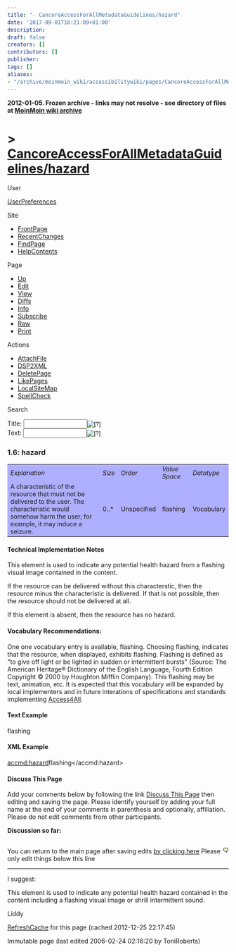 ```yaml
---
title: "- CancoreAccessForAllMetadataGuidelines/hazard"
date: '2017-09-01T16:21:09+01:00'
description: 
draft: false
creators: []
contributors: []
publisher: 
tags: []
aliases:
- "/archive/moinmoin_wiki/accessibilitywiki/pages/CancoreAccessForAllMetadataGuidelines_2fhazard.html"
---
```


**2012-01-05. Frozen archive - links may not resolve - see directory of files at [MoinMoin wiki archive](/moinmoin-wiki-archive/)**

# > [CancoreAccessForAllMetadataGuidelines/hazard](http://dublincore.org/accessibilitywiki/CancoreAccessForAllMetadataGuidelines_2fhazard?action=fullsearch&value=%2Fhazard&literal=1&case=1&context=40 "Click here to do a full-text search for this title")

User

 [UserPreferences](http://dublincore.org/accessibilitywiki/UserPreferences)
  

Site

- [FrontPage](http://dublincore.org/accessibilitywiki/FrontPage)
- [RecentChanges](http://dublincore.org/accessibilitywiki/RecentChanges)
- [FindPage](http://dublincore.org/accessibilitywiki/FindPage)
- [HelpContents](http://dublincore.org/accessibilitywiki/HelpContents)

Page

- [Up](http://dublincore.org/accessibilitywiki/CancoreAccessForAllMetadataGuidelines "Up")
- [Edit](http://dublincore.org/accessibilitywiki/CancoreAccessForAllMetadataGuidelines_2fhazard?action=edit "Edit")
- [View](http://dublincore.org/accessibilitywiki/CancoreAccessForAllMetadataGuidelines_2fhazard "View")
- [Diffs](http://dublincore.org/accessibilitywiki/CancoreAccessForAllMetadataGuidelines_2fhazard?action=diff "Diffs")
- [Info](http://dublincore.org/accessibilitywiki/CancoreAccessForAllMetadataGuidelines_2fhazard?action=info "Info")
- [Subscribe](http://dublincore.org/accessibilitywiki/CancoreAccessForAllMetadataGuidelines_2fhazard?action=subscribe "Subscribe")
- [Raw](http://dublincore.org/accessibilitywiki/CancoreAccessForAllMetadataGuidelines_2fhazard?action=raw "Raw")
- [Print](http://dublincore.org/accessibilitywiki/CancoreAccessForAllMetadataGuidelines_2fhazard?action=print "Print")

Actions

- [AttachFile](http://dublincore.org/accessibilitywiki/CancoreAccessForAllMetadataGuidelines_2fhazard?action=AttachFile)
- [DSP2XML](http://dublincore.org/accessibilitywiki/CancoreAccessForAllMetadataGuidelines_2fhazard?action=DSP2XML)
- [DeletePage](http://dublincore.org/accessibilitywiki/CancoreAccessForAllMetadataGuidelines_2fhazard?action=DeletePage)
- [LikePages](http://dublincore.org/accessibilitywiki/CancoreAccessForAllMetadataGuidelines_2fhazard?action=LikePages)
- [LocalSiteMap](http://dublincore.org/accessibilitywiki/CancoreAccessForAllMetadataGuidelines_2fhazard?action=LocalSiteMap)
- [SpellCheck](http://dublincore.org/accessibilitywiki/CancoreAccessForAllMetadataGuidelines_2fhazard?action=SpellCheck)

Search

<form method="POST" action="/accessibilitywiki/CancoreAccessForAllMetadataGuidelines_2fhazard">
<p>
<input name="action" value="inlinesearch" type="hidden">
<input name="context" value="40" type="hidden">
Title: <input name="text_title" size="15" maxlength="50" type="text"><input src="CancoreAccessForAllMetadataGuidelines_2fhazard_files/moin-search.png" name="button_title" alt="[?]" type="image"><br>Text: <input name="text_full" size="15" maxlength="50" type="text"><input src="CancoreAccessForAllMetadataGuidelines_2fhazard_files/moin-search.png" name="button_full" alt="[?]" type="image">
</p>
</form>

### 1.6: hazard

<table bgcolor="#AFAFFF" width="50%">
  <tbody>
    <tr>
      <td>
        <em>Explanation</em>
      </td>
      <td>
        <em>Size</em>
      </td>
      <td>
        <em>Order</em>
      </td>
      <td>
        <em>Value Space</em>
      </td>
      <td>
        <em>Datatype</em>
      </td>
    </tr>
    <tr>
      <td>
        A characteristic of the resource that must not be delivered to the user.
        The characteristic would somehow harm the user; for example, it may 
        induce a seizure.</td>
      <td>
        0..*</td>
      <td>
        Unspecified</td>
      <td>
        flashing</td>
      <td>
        Vocabulary</td>
    </tr>
  </tbody>
</table>


#### Technical Implementation Notes

This element is used to indicate any potential health hazard from a flashing visual image contained in the content.

If the resource can be delivered without this characterstic, then the resource minus the characteristic is delivered. If that is not possible, then the resource should not be delivered at all.

If this element is absent, then the resource has no hazard.

#### Vocabulary Recommendations:

One one vocabulary entry is available, flashing. Choosing flashing, indicates that the resource, when displayed, exhibits flashing. Flashing is defined as "to give off light or be lighted in sudden or intermittent bursts" (Source: The American Heritage® Dictionary of the English Language, Fourth Edition Copyright © 2000 by Houghton Mifflin Company). This flashing may be text, animation, etc. It is expected that this vocabulary will be expanded by local implementers and in future interations of specifications and standards implementing [Access4All](http://dublincore.org/accessibilitywiki/Access4All).

#### Text Example

flashing

#### XML Example

<accmd:hazard>flashing</accmd:hazard>

#### Discuss This Page
Add your comments below by following the link [Discuss This Page](http://dublincore.org/accessibilitywiki/CancoreAccessForAllMetadataGuidelines_2fhazard_2fDiscuss) then editing and saving the page. Please identify yourself by adding your full name at the end of your comments in parenthesis and optionally, affiliation. Please do not edit comments from other participants. 

**Discussion so far:**

## [<img src="CancoreAccessForAllMetadataGuidelines_2fhazard_files/moin-edit.png" alt="Edit" align="right" height="12" width="12">](http://dublincore.org/accessibilitywiki/CancoreAccessForAllMetadataGuidelines_2fhazard_2fDiscuss?action=edit&backto=CancoreAccessForAllMetadataGuidelines%2Fhazard) [](http://dublincore.org/accessibilitywiki/CancoreAccessForAllMetadataGuidelines_2fhazard_2fDiscuss)

You can return to the main page after saving edits [by clicking here](http://dublincore.org/accessibilitywiki/CancoreAccessForAllMetadataGuidelines_2fhazard) Please only edit things below this line 
* * *
 I suggest: 

This element is used to indicate any potential health hazard contained in the content including a flashing visual image or shrill intermittent sound.

Liddy

 [RefreshCache](http://dublincore.org/accessibilitywiki/CancoreAccessForAllMetadataGuidelines_2fhazard?action=refresh&arena=Page.py&key=CancoreAccessForAllMetadataGuidelines_2fhazard.text_html) for this page (cached 2012-12-25 22:17:45)  

Immutable page (last edited 2006-02-24 02:16:20 by ToniRoberts)

